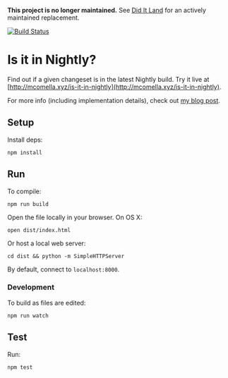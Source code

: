 **This project is no longer maintained.** See
[Did It Land](https://gijsk.github.io/diditland/) for an actively maintained
replacement.

[![Build
Status](https://travis-ci.org/mcomella/is-it-in-nightly.svg?branch=master)](https://travis-ci.org/mcomella/is-it-in-nightly)

# Is it in Nightly?
Find out if a given changeset is in the latest Nightly build. Try it live at
[http://mcomella.xyz/is-it-in-nightly](http://mcomella.xyz/is-it-in-nightly).

For more info (including implementation details), check out [my blog
post][blog].

## Setup
Install deps:

    npm install

## Run
To compile:

    npm run build

Open the file locally in your browser. On OS X:

    open dist/index.html

Or host a local web server:

    cd dist && python -m SimpleHTTPServer

By default, connect to `localhost:8000`.

### Development
To build as files are edited:

    npm run watch

## Test
Run:

    npm test

[blog]: http://mcomella.xyz/blog/2016/is-it-in-nightly-yet.html
